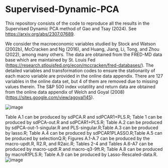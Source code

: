 # Supervised-Dynamic-PCA

This repository consists of the code to reproduce all the results in the Supervised Dynamic PCA method of Gao and Tsay (2024). See https://arxiv.org/abs/2307.07689.

We consider the macroeconomic variables studied by Stock and Watson (2002b), McCracken and Ng (2016), and Huang, Jiang, Li, Tong, and Zhou (2022), among many others. The data are obtained from the FRED-MD data base which are maintained by St. Louis Fed (https://research.stlouisfed.org/econ/mccracken/fred-databases/). The detailed variables and transformation codes to ensure the stationarity of each macro variable are provided in the online data appendix. There are 127 variables in the online data set, but 4 of them are removed due to missing values therein. The S&P 500 index volatility and return data are obtained from the online data appendix of Welch and Goyal (2008) (https://sites.google.com/view/agoyal145).

![image](https://github.com/uclugao/Supervised-Dynamic-PCA/assets/77175209/30373c32-1817-40c9-8822-a017ccc1ab96)

Table A.1 can be produced by sdPCA.R and sdPCAR1+PLS.R; Table 1 can be produced by sdPCA-out.R and sdPCAR1+PLS.R; Table A.2 can be produced by sdPCA-out-1-singular.R and PLS-singular.R;Table A.3 can be produced by lasso.R; Table A.4 can be produced by sdPCAR1PLASSO.R;Table A.5 can be produced by selectionQ.R; Figures A.1-A.7 can be produced by the macro-updt.R, R2.R, and R2aic.R; Tables 2-4 and Tables A.6-A7 can be produced by macro-updt.R and macro-q3-9ft.R; Table A.8 can be produced by macroR1PLS.R; Table A.9 can be produced by Lasso-Rescaled-data.R.![image](https://github.com/uclugao/Supervised-Dynamic-PCA/assets/77175209/55def2de-1775-4c37-b6a6-513726141319)
